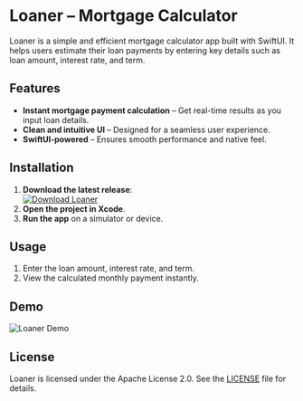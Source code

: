 # Loaner – Mortgage Calculator  

Loaner is a simple and efficient mortgage calculator app built with SwiftUI. It helps users estimate their loan payments by entering key details such as loan amount, interest rate, and term.  

## Features  
- **Instant mortgage payment calculation** – Get real-time results as you input loan details.  
- **Clean and intuitive UI** – Designed for a seamless user experience.  
- **SwiftUI-powered** – Ensures smooth performance and native feel.  

## Installation  
1. **Download the latest release**:  
   [![Download Loaner](https://img.shields.io/badge/Download-Loaner-blue?style=for-the-badge&logo=apple)](https://github.com/egeuysall/Loaner/releases/latest)  
2. **Open the project in Xcode**.  
3. **Run the app** on a simulator or device.  

## Usage  
1. Enter the loan amount, interest rate, and term.  
2. View the calculated monthly payment instantly.  

## Demo  
![Loaner Demo](https://github.com/user-attachments/assets/d98c63ff-f538-401c-b0a3-f62af655f172)  

## License  
Loaner is licensed under the Apache License 2.0. See the [LICENSE](LICENSE) file for details.  
